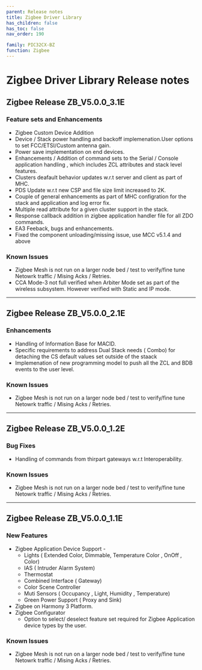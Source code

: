 ```yaml
---
parent: Release notes
title: Zigbee Driver Library
has_children: false
has_toc: false
nav_order: 190

family: PIC32CX-BZ
function: Zigbee
---
```


# Zigbee Driver Library Release notes

## Zigbee Release ZB_V5.0.0_3.1E

### Feature sets and Enhancements
+ Zigbee Custom Device Addition
+ Device / Stack power handling and backoff implemenation.User options to set FCC/ETSI/Custom antenna gain.
+ Power save implementation on end devices.
+ Enhancements / Addition of command sets to the Serial / Console application handling , which includes ZCL attributes and stack level features.
+ Clusters deafault behavior updates w.r.t server and client as part of MHC. 
+ PDS Update w.r.t new CSP and file size limit increased to 2K.
+ Couple of general enhancements as part of MHC configration for the stack and application and log error fix.
+ Multiple read attribute for a given cluster support in the stack.
+ Response callback addition in zigbee application handler file for all ZDO commands.
+ EA3 Feeback, bugs and enhancements.
+ Fixed the component unloading/missing issue, use MCC v5.1.4 and above 

### Known Issues
+ Zigbee Mesh is not run on a larger node bed / test to verify/fine tune  Netowrk traffic / Mising Acks / Retries.
+ CCA Mode-3 not full verified when Arbiter Mode set as part of the wireless subsystem. However verified with Static and IP mode.

**********************************

## Zigbee Release ZB_V5.0.0_2.1E
### Enhancements
+ Handling of Information Base for MACID.
+ Specific requirements to address Dual Stack needs ( Combo) for detaching the CS default values set outside of the staack
+ Implemenation of new programming model to push all the ZCL and BDB events to the user level.

### Known Issues
+ Zigbee Mesh is not run on a larger node bed / test to verify/fine tune  Netowrk traffic / Mising Acks / Retries.

**********************************

## Zigbee Release ZB_V5.0.0_1.2E
### Bug Fixes
+ Handling of commands from thirpart gateways w.r.t Interoperability.

### Known Issues
+ Zigbee Mesh is not run on a larger node bed / test to verify/fine tune  Netowrk traffic / Mising Acks / Retries.

**********************************

## Zigbee Release ZB_V5.0.0_1.1E

### New Features
+ Zigbee Application Device Support - 
  + Lights ( Extended Color, Dimmable, Temperature Color , OnOff , Color)
  + IAS ( Intruder Alarm System)
  + Thermostat
  + Combined Interface ( Gateway)
  + Color Scene Controller
  + Muti Sensors ( Occupancy , Light, Humidity , Temperature)
  + Green Power Support ( Proxy and Sink)
+ Zigbee on Harmony 3 Platform.
+ Zigbee Configurator
  + Option to select/ deselect feature set required for Zigbee Application device types by the user.

### Known Issues
+ Zigbee Mesh is not run on a larger node bed / test to verify/fine tune  Netowrk traffic / Mising Acks / Retries.
 

